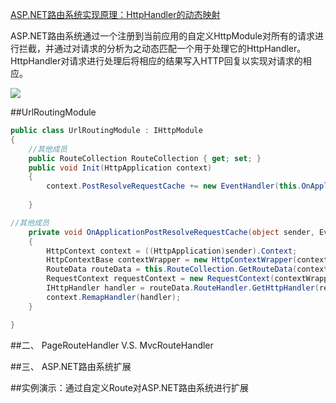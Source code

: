 ﻿[ASP.NET路由系统实现原理：HttpHandler的动态映射 ](http://www.cnblogs.com/artech/archive/2012/03/28/http-handler-mapping.html)

ASP.NET路由系统通过一个注册到当前应用的自定义HttpModule对所有的请求进行拦截，并通过对请求的分析为之动态匹配一个用于处理它的HttpHandler。
HttpHandler对请求进行处理后将相应的结果写入HTTP回复以实现对请求的相应。

![](http://images.cnblogs.com/cnblogs_com/artech/201203/201203280814472093.jpg)

##UrlRoutingModule 

``` C#
public class UrlRoutingModule : IHttpModule
{
    //其他成员
    public RouteCollection RouteCollection { get; set; }
    public void Init(HttpApplication context)
    {
        context.PostResolveRequestCache += new EventHandler(this.OnApplicationPostResolveRequestCache);
  
    }

//其他成员    
    private void OnApplicationPostResolveRequestCache(object sender, EventArgs e)
    { 
        HttpContext context = ((HttpApplication)sender).Context;
        HttpContextBase contextWrapper = new HttpContextWrapper(context);
        RouteData routeData = this.RouteCollection.GetRouteData(contextWrapper);
        RequestContext requestContext = new RequestContext(contextWrapper, routeData);
        IHttpHandler handler = routeData.RouteHandler.GetHttpHandler(requestContext);
        context.RemapHandler(handler);
    }

}
```


##二、 PageRouteHandler V.S. MvcRouteHandler


##三、 ASP.NET路由系统扩展

##实例演示：通过自定义Route对ASP.NET路由系统进行扩展


